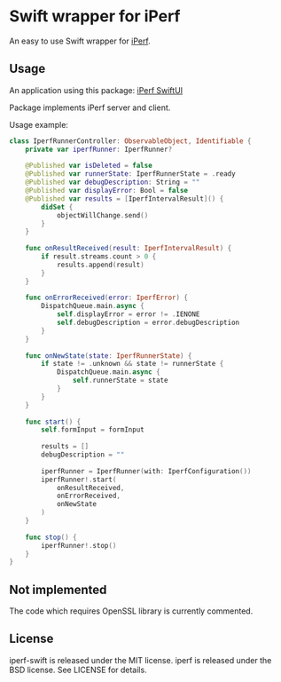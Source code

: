 # Swift wrapper for iPerf

An easy to use Swift wrapper for [iPerf](https://github.com/esnet/iperf).

## Usage

An application using this package: [iPerf SwiftUI](https://github.com/igorskh/iperf-swiftui)

Package implements iPerf server and client.

Usage example:
```swift
class IperfRunnerController: ObservableObject, Identifiable {
    private var iperfRunner: IperfRunner?
    
    @Published var isDeleted = false
    @Published var runnerState: IperfRunnerState = .ready
    @Published var debugDescription: String = ""
    @Published var displayError: Bool = false
    @Published var results = [IperfIntervalResult]() {
        didSet {
            objectWillChange.send()
        }
    }
    
    func onResultReceived(result: IperfIntervalResult) {
        if result.streams.count > 0 {
            results.append(result)
        }
    }
    
    func onErrorReceived(error: IperfError) {
        DispatchQueue.main.async {
            self.displayError = error != .IENONE
            self.debugDescription = error.debugDescription
        }
    }
    
    func onNewState(state: IperfRunnerState) {
        if state != .unknown && state != runnerState {
            DispatchQueue.main.async {
                self.runnerState = state
            }
        }
    }
    
    func start() {
        self.formInput = formInput
        
        results = []
        debugDescription = ""
        
        iperfRunner = IperfRunner(with: IperfConfiguration())
        iperfRunner!.start(
            onResultReceived,
            onErrorReceived,
            onNewState
        )
    }
    
    func stop() {
        iperfRunner!.stop()
    }
}

```

## Not implemented

The code which requires OpenSSL library is currently commented. 

## License

iperf-swift is released under the MIT license.
iperf is released under the BSD license.
See LICENSE for details.
